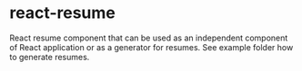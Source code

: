 # react-resume

React resume component that can be used as an independent component of React application or as a generator for resumes. See example folder how to generate resumes.